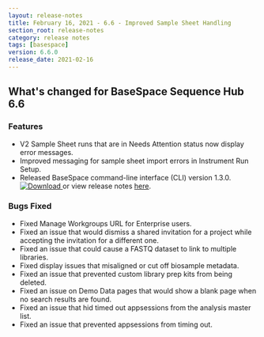 ```yaml
---
layout: release-notes
title: February 16, 2021 - 6.6 - Improved Sample Sheet Handling
section_root: release-notes
category: release notes
tags: [basespace]
version: 6.6.0
release_date: 2021-02-16
---
```


## What's changed for BaseSpace Sequence Hub 6.6

### Features
 - V2 Sample Sheet runs that are in Needs Attention status now display error messages.
 - Improved messaging for sample sheet import errors in Instrument Run Setup.
 - Released BaseSpace command-line interface (CLI) version 1.3.0. [ ![Download](https://api.bintray.com/packages/basespace/BaseSpaceCLI-EarlyAccess-BIN/latest/images/download.svg) ](https://bintray.com/basespace/BaseSpaceCLI-EarlyAccess-BIN/latest/_latestVersion#files) or view release notes [here](https://developer.basespace.illumina.com/docs/content/documentation/cli/cli-releasenotes).

### Bugs Fixed
 - Fixed Manage Workgroups URL for Enterprise users.
 - Fixed an issue that would dismiss a shared invitation for a project while accepting the invitation for a different one.
 - Fixed an issue that could cause a FASTQ dataset to link to multiple libraries.
 - Fixed display issues that misaligned or cut off biosample metadata.
 - Fixed an issue that prevented custom library prep kits from being deleted.
 - Fixed an issue on Demo Data pages that would show a blank page when no search results are found.
 - Fixed an issue that hid timed out appsessions from the analysis master list.
 - Fixed an issue that prevented appsessions from timing out.